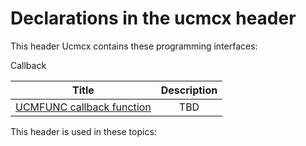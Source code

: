 # Declarations in the ucmcx header
This header Ucmcx contains these programming interfaces:

Callback

| Title        | Description    |
| ------------- |:-------------:|
| [UCMFUNC callback function](nc-ucmcx-ucmfunc.md) | TBD |

This header is used in these topics:


